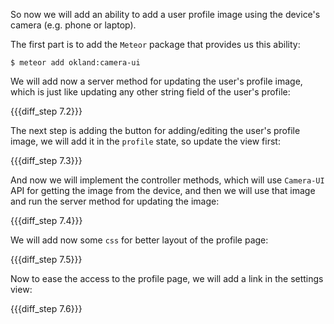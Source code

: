 So now we will add an ability to add a user profile image using the device's camera (e.g. phone or laptop).

The first part is to add the `Meteor` package that provides us this ability:

    $ meteor add okland:camera-ui

We will add now a server method for updating the user's profile image, which is just like updating any other string field of the user's profile:

{{{diff_step 7.2}}}

The next step is adding the button for adding/editing the user's profile image, we will add it in the `profile` state, so update the view first:

{{{diff_step 7.3}}}

And now we will implement the controller methods, which will use `Camera-UI` API for getting the image from the device, and then we will use that image and run the server method for updating the image:

{{{diff_step 7.4}}}

We will add now some `css` for better layout of the profile page:

{{{diff_step 7.5}}}

Now to ease the access to the profile page, we will add a link in the settings view:

{{{diff_step 7.6}}}
